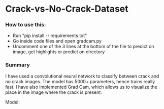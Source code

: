 # Crack-vs-No-Crack-Dataset

### How to use this:
* Run "pip install -r requirements.txt"
* Go inside code files and open gradcam.py
* Uncomment one of the 3 lines at the bottom of the file to predict on image, get highlights or predict on directory

### Summary
I have used a convolutional neural network to classify between crack and no crack images. The model has 5000+ parameters, hence trains really fast. 
I have also implemented Grad Cam, which allows us to visualize the place in the image where the crack is present.

Model:
